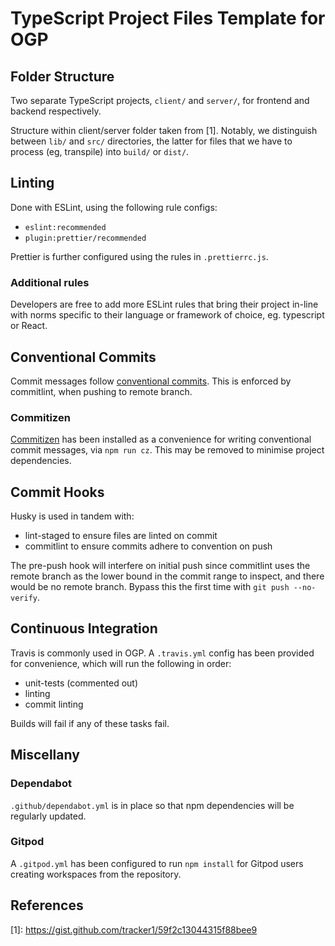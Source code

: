 # TypeScript Project Files Template for OGP

## Folder Structure
Two separate TypeScript projects, `client/` and `server/`, 
for frontend and backend respectively.

Structure within client/server folder taken from \[1\]. Notably, 
we distinguish between `lib/` and `src/` directories, the latter for
files that we have to process (eg, transpile) into `build/` or `dist/`. 

## Linting
Done with ESLint, using the following rule configs:

- `eslint:recommended` 
- `plugin:prettier/recommended`

Prettier is further configured using the rules in `.prettierrc.js`.

### Additional rules
Developers are free to add more ESLint rules that bring their project
in-line with norms specific to their language or framework of choice,
eg. typescript or React.

## Conventional Commits
Commit messages follow [conventional commits](https://conventionalcommits.org/).
This is enforced by commitlint, when pushing to remote branch.

### Commitizen
[Commitizen](https://github.com/commitizen/cz-cli) has been installed as a 
convenience for writing conventional commit messages, via `npm run cz`.
This may be removed to minimise project dependencies.

## Commit Hooks
Husky is used in tandem with:

- lint-staged to ensure files are linted on commit
- commitlint to ensure commits adhere to convention on push

The pre-push hook will interfere on initial push since commitlint
uses the remote branch as the lower bound in the commit range to inspect,
and there would be no remote branch. Bypass this the first time with
`git push --no-verify`.

## Continuous Integration
Travis is commonly used in OGP. A `.travis.yml` config has been provided
for convenience, which will run the following in order:

- unit-tests (commented out)
- linting
- commit linting

Builds will fail if any of these tasks fail.

## Miscellany

### Dependabot
`.github/dependabot.yml` is in place so that npm dependencies will be 
regularly updated.

### Gitpod
A `.gitpod.yml` has been configured to run `npm install` for 
Gitpod users creating workspaces from the repository.

## References

\[1\]: https://gist.github.com/tracker1/59f2c13044315f88bee9
